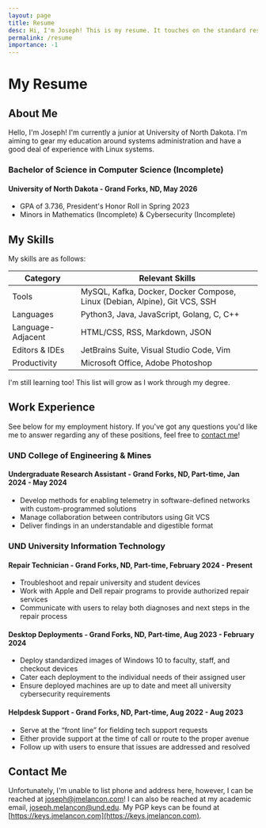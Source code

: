 ```yaml
---
layout: page
title: Resume
desc: Hi, I'm Joseph! This is my resume. It touches on the standard resume stuff. 
permalink: /resume
importance: -1
---
```


# My Resume
 
## About Me

Hello, I'm Joseph! I'm currently a junior at University of North Dakota.
I'm aiming to gear my education around systems administration
and have a good deal of experience with Linux systems.

### Bachelor of Science in Computer Science (Incomplete)

#### University of North Dakota - Grand Forks, ND, May 2026

 - GPA of 3.736, President's Honor Roll in Spring 2023
 - Minors in Mathematics (Incomplete) & Cybersecurity (Incomplete)

## My Skills

My skills are as follows:

| Category           | Relevant Skills |
|------------------------|-----------------------------------------------------------------|
| Tools              | MySQL, Kafka, Docker, Docker Compose, Linux (Debian, Alpine), Git VCS, SSH |
| Languages          | Python3, Java, JavaScript, Golang, C, C++ |
| Language-Adjacent  | HTML/CSS, RSS, Markdown, JSON |
| Editors & IDEs     | JetBrains Suite, Visual Studio Code, Vim |
| Productivity       | Microsoft Office, Adobe Photoshop |

I'm still learning too! This list will grow as I work through my degree.

## Work Experience

See below for my employment history. If you've got any questions
you'd like me to answer regarding any of these positions, feel free
to [contact me](#contact-me)!

### UND College of Engineering & Mines  
  
#### Undergraduate Research Assistant - Grand Forks, ND, Part-time, Jan 2024 - May 2024

 - Develop methods for enabling telemetry in software-defined networks with custom-programmed solutions
 - Manage collaboration between contributors using Git VCS
 - Deliver findings in an understandable and digestible format

### UND University Information Technology
  
#### Repair Technician - Grand Forks, ND, Part-time, February 2024 - Present

 - Troubleshoot and repair university and student devices
 - Work with Apple and Dell repair programs to provide authorized repair services
 - Communicate with users to relay both diagnoses and next steps in the repair process

#### Desktop Deployments - Grand Forks, ND, Part-time, Aug 2023 - February 2024

 - Deploy standardized images of Windows 10 to faculty, staff, and checkout devices
 - Cater each deployment to the individual needs of their assigned user
 - Ensure deployed machines are up to date and meet all university cybersecurity requirements

#### Helpdesk Support - Grand Forks, ND, Part-time, Aug 2022 - Aug 2023
 
 - Serve at the “front line” for fielding tech support requests
 - Either provide support at the time of call or route to the proper avenue
 - Follow up with users to ensure that issues are addressed and resolved

## Contact Me

Unfortunately, I'm unable to list phone and address here, however, I can
be reached at [joseph@jmelancon.com](mailto:joseph@jmelancon.com)!
I can also be reached at my academic email, 
[joseph.melancon@und.edu](mailto:joseph.melancon@und.edu). My PGP
keys can be found at [https://keys.jmelancon.com](https://keys.jmelancon.com).

